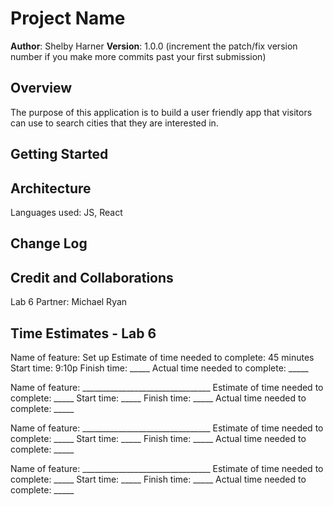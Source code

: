 # Project Name

**Author**: Shelby Harner
**Version**: 1.0.0 (increment the patch/fix version number if you make more commits past your first submission)

## Overview
The purpose of this application is to build a user friendly app that visitors can use to search cities that they are interested in. 

## Getting Started
<!-- What are the steps that a user must take in order to build this app on their own machine and get it running? -->

## Architecture
Languages used: JS, React

## Change Log
<!-- Use this area to document the iterative changes made to your application as each feature is successfully implemented. Use time stamps. Here's an example:

01-01-2001 4:59pm - Application now has a fully-functional express server, with a GET route for the location resource. -->

## Credit and Collaborations
Lab 6 Partner: Michael Ryan

## Time Estimates - Lab 6

Name of feature: Set up
Estimate of time needed to complete: 45 minutes
Start time: 9:10p
Finish time: _____
Actual time needed to complete: _____

Name of feature: ________________________________
Estimate of time needed to complete: _____
Start time: _____
Finish time: _____
Actual time needed to complete: _____

Name of feature: ________________________________
Estimate of time needed to complete: _____
Start time: _____
Finish time: _____
Actual time needed to complete: _____

Name of feature: ________________________________
Estimate of time needed to complete: _____
Start time: _____
Finish time: _____
Actual time needed to complete: _____

